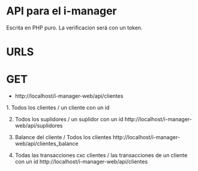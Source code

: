 # API para el i-manager
Escrita en PHP puro. La verificacion será con un token. 

# URLS
<h1>GET</h1>
<ul>
<li>
http://localhost/i-manager-web/api/clientes

</li>

</ul>  
1.  Todos los clientes /  un cliente con un id

2.  Todos los suplidores /  un suplidor con un id
http://localhost/i-manager-web/api/suplidores

3.  Balance del cliente / Todos los clientes
http://localhost/i-manager-web/api/clientes_balance

4.  Todas las transacciones cxc clientes /  las transacciones de un cliente con un id
http://localhost/i-manager-web/api/clientes


